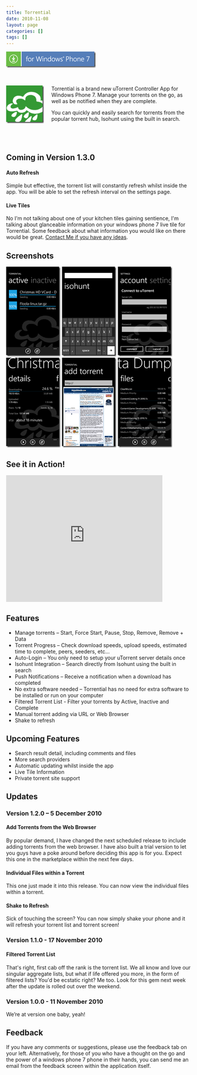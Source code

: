 ```yaml
---
title: Torrential
date: 2010-11-08
layout: page
categories: []
tags: []
---
```


<p><a title="Download Torrential for Windows Phone 7" href="http://social.zune.net/redirect?type=phoneApp&amp;id=399b34ba-3eeb-df11-9264-00237de2db9e"><img style="border-right-width: 0px; display: inline; border-top-width: 0px; border-bottom-width: 0px; border-left-width: 0px" title="Download Torrential for Windows Phone 7" border="0" alt="Download Torrential for Windows Phone 7" src="/wp-content/uploads/2010/11/wp7_English_480x80_blue2.png" width="244" height="44" /></a></p>  <p>&#160;</p>  <p><a title="Download Torrential for Windows Phone 7" href="http://social.zune.net/redirect?type=phoneApp&amp;id=399b34ba-3eeb-df11-9264-00237de2db9e"><img style="border-bottom: 0px; border-left: 0px; margin: 0px 20px 0px 0px; display: inline; border-top: 0px; border-right: 0px" title="SmallApplicationTile_99x99" border="0" alt="SmallApplicationTile_99x99" align="left" src="/wp-content/uploads/2010/12/SmallApplicationTile_99x991.png" width="103" height="103" /></a> Torrential is a brand new uTorrent Controller App for Windows Phone 7. Manage your torrents on the go, as well as be notified when they are complete.</p>  <p>You can quickly and easily search for torrents from the popular torrent hub, Isohunt using the built in search.</p>  <h2>&#160;</h2>  <h2>Coming in Version 1.3.0</h2>  <h4>Auto Refresh</h4>  <p>Simple but effective, the torrent list will constantly refresh whilst inside the app. You will be able to set the refresh interval on the settings page.</p>  <h4>Live Tiles</h4>  <p>No I'm not talking about one of your kitchen tiles gaining sentience, I'm talking about glanceable information on your windows phone 7 live tile for Torrential. Some feedback about what information you would like on there would be great. <a title="Contact Me" href="../contact-me/">Contact Me if you have any ideas</a>.</p>  <h2>Screenshots</h2>  <p><a href="/wp-content/uploads/2010/11/Active.png"><img style="border-right-width: 0px; display: inline; border-top-width: 0px; border-bottom-width: 0px; border-left-width: 0px" title="Active" border="0" alt="Active" src="/wp-content/uploads/2010/11/Active_thumb.png" width="148" height="244" /></a> <a href="/wp-content/uploads/2010/11/Search2.png"><img style="border-right-width: 0px; display: inline; border-top-width: 0px; border-bottom-width: 0px; border-left-width: 0px" title="Search" border="0" alt="Search" src="/wp-content/uploads/2010/11/Search_thumb1.png" width="148" height="244" /></a> <a href="/wp-content/uploads/2010/11/Settings2.png"><img style="border-right-width: 0px; display: inline; border-top-width: 0px; border-bottom-width: 0px; border-left-width: 0px" title="Settings" border="0" alt="Settings" src="/wp-content/uploads/2010/11/Settings_thumb1.png" width="148" height="244" /></a> <a href="/wp-content/uploads/2010/11/TorrentDetail2.png"><img style="border-right-width: 0px; display: inline; border-top-width: 0px; border-bottom-width: 0px; border-left-width: 0px" title="TorrentDetail" border="0" alt="TorrentDetail" src="/wp-content/uploads/2010/11/TorrentDetail_thumb1.png" width="148" height="244" /></a> <a href="/wp-content/uploads/2010/12/AddTorrent1.png"><img style="border-bottom: 0px; border-left: 0px; display: inline; border-top: 0px; border-right: 0px" title="AddTorrent" border="0" alt="AddTorrent" src="/wp-content/uploads/2010/12/AddTorrent_thumb1.png" width="148" height="244" /></a> <a href="/wp-content/uploads/2010/12/Files1.png"><img style="border-bottom: 0px; border-left: 0px; display: inline; border-top: 0px; border-right: 0px" title="Files" border="0" alt="Files" src="/wp-content/uploads/2010/12/Files_thumb1.png" width="148" height="244" /></a> </p>  <h2>See it in Action!</h2> <object classid="clsid:d27cdb6e-ae6d-11cf-96b8-444553540000" width="425" height="344" codebase="http://download.macromedia.com/pub/shockwave/cabs/flash/swflash.cab#version=6,0,40,0"> <param name="allowFullScreen" value="true" /> <param name="allowscriptaccess" value="always" /> <param name="src" value="http://www.youtube.com/v/OupQbrGmaXk?hl=en&amp;fs=1" /> <param name="allowfullscreen" value="true" /> <embed type="application/x-shockwave-flash" width="425" height="344" src="http://www.youtube.com/v/OupQbrGmaXk?hl=en&amp;fs=1" allowscriptaccess="always" allowfullscreen="true"></embed> </object>  <h2>Features</h2>  <ul>   <li>Manage torrents – Start, Force Start, Pause, Stop, Remove, Remove + Data </li>    <li>Torrent Progress – Check download speeds, upload speeds, estimated time to complete, peers, seeders, etc… </li>    <li>Auto-Login – You only need to setup your uTorrent server details once </li>    <li>Isohunt Integration – Search directly from Isohunt using the built in search </li>    <li>Push Notifications – Receive a notification when a download has completed </li>    <li>No extra software needed – Torrential has no need for extra software to be installed or run on your computer </li>    <li>Filtered Torrent List - Filter your torrents by Active, Inactive and Complete </li>    <li>Manual torrent adding via URL or Web Browser </li>    <li>Shake to refresh</li> </ul>  <h2>Upcoming Features</h2>  <ul>   <li>Search result detail, including comments and files </li>    <li>More search providers </li>    <li>Automatic updating whilst inside the app </li>    <li>Live Tile Information </li>    <li>Private torrent site support</li> </ul>  <h2>Updates</h2>  <h3>Version 1.2.0 – 5 December 2010</h3>  <h4>Add Torrents from the Web Browser</h4>  <p>By popular demand, I have changed the next scheduled release to include adding torrents from the web browser. I have also built a trial version to let you guys have a poke around before deciding this app is for you. Expect this one in the marketplace within the next few days.</p>  <h4>Individual Files within a Torrent</h4>  <p>This one just made it into this release. You can now view the individual files within a torrent.</p>  <h4>Shake to Refresh</h4>  <p>Sick of touching the screen? You can now simply shake your phone and it will refresh your torrent list and torrent screen!</p>  <h3>Version 1.1.0 - 17 November 2010</h3>  <h4>Filtered Torrent List</h4>  <p>That's right, first cab off the rank is the torrent list. We all know and love our singular aggregate lists, but what if life offered you more, in the form of filtered lists? You'd be ecstatic right? Me too. Look for this gem next week after the update is rolled out over the weekend.</p>  <h3>Version 1.0.0 - 11 November 2010</h3>  <p>We’re at version one baby, yeah!</p>  <h2>Feedback</h2>  <p>If you have any comments or suggestions, please use the feedback tab on your left. Alternatively, for those of you who have a thought on the go and the power of a windows phone 7 phone in their hands, you can send me an email from the feedback screen within the application itself.</p> <script type="text/javascript">
var uservoiceOptions = {
  /* required */
  key: 'torrential',
  host: 'torrential.uservoice.com', 
  forum: '88381',
  showTab: true,  
  /* optional */
  alignment: 'left',
  background_color:'#f00', 
  text_color: 'white',
  hover_color: '#06C',
  lang: 'en'
};
function _loadUserVoice() {
  var s = document.createElement('script');
  s.setAttribute('type', 'text/javascript');
  s.setAttribute('src', ("https:" == document.location.protocol ? "https://" : "http://") + "cdn.uservoice.com/javascripts/widgets/tab.js");
  document.getElementsByTagName('head')[0].appendChild(s);
}
_loadSuper = window.onload;
window.onload = (typeof window.onload != 'function') ? _loadUserVoice : function() { _loadSuper(); _loadUserVoice(); };
</script>